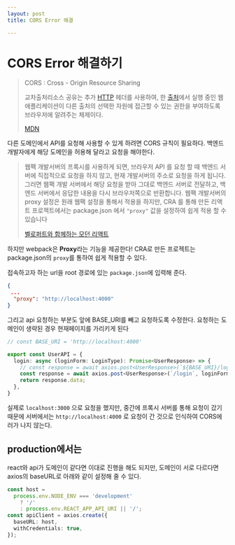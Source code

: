 ```yaml
---
layout: post
title: CORS Error 해결

---
```




# CORS Error 해결하기



> CORS : Cross - Origin Resource Sharing
>
> 교차출처리소스 공유는 추가 [HTTP](https://developer.mozilla.org/ko/docs/Glossary/HTTP) 헤더를 사용하여, 한 [출처](https://developer.mozilla.org/ko/docs/Glossary/Origin)에서 실행 중인 웹 애플리케이션이 다른 출처의 선택한 자원에 접근할 수 있는 권한을 부여하도록 브라우저에 알려주는 체제이다.
>
> [MDN](https://developer.mozilla.org/ko/docs/Web/HTTP/CORS#HTTP_%EC%9D%91%EB%8B%B5_%ED%97%A4%EB%8D%94)



다른 도메인에서 API를 요청해 사용할 수 있게 하려면 CORS 규칙이 필요하다. 백엔드 개발자에게 해당 도메인을 허용해 달라고 요청을 해야한다. 

>웹팩 개발서버의 프록시를 사용하게 되면, 브라우저 API 를 요청 할 때 백엔드 서버에 직접적으로 요청을 하지 않고, 현재 개발서버의 주소로 요청을 하게 됩니다. 그러면 웹팩 개발 서버에서 해당 요청을 받아 그대로 백엔드 서버로 전달하고, 백엔드 서버에서 응답한 내용을 다시 브라우저쪽으로 반환합니다. 웹팩 개발서버의 proxy 설정은 원래 웹팩 설정을 통해서 적용을 하지만, CRA 를 통해 만든 리액트 프로젝트에서는 package.json 에서 `"proxy"` 값을 설정하여 쉽게 적용 할 수 있습니다
>
>[벨로퍼트와 함께하는 모던 리액트](https://react.vlpt.us/redux-middleware/09-cors-and-proxy.html)







하지만 webpack은 **Proxy**라는 기능을 제공한다! CRA로 만든 프로젝트는 package.json의 `proxy`를 통하여 쉽게 적용할 수 있다. 





접속하고자 하는 url을  root 경로에 있는 `package.json`에 입력해 준다.

```json
{
 ... 
  "proxy": "http://localhost:4000"
}
```



그리고 api 요청하는 부분도 앞에 BASE_URI를 빼고 요청하도록 수정한다. 요청하는 도메인이 생략된 경우 현재페이지를 가리키게 된다 

```typescript
// const BASE_URI = 'http://localhost:4000'

export const UserAPI = {
  login: async (loginForm: LoginType): Promise<UserResponse> => {
    // const response = await axios.post<UserResponse>(`${BASE_URI}/login`, loginForm);
    const response = await axios.post<UserResponse>(`/login`, loginForm);
    return response.data;
  },
}
```



실제로 `localhost:3000` 으로 요청을 했지만, 중간에 프록시 서버를 통해 요청이 갔기 때문에 서버에서는 `http://localhost:4000` 로 요청이 간 것으로 인식하여 CORS에러가 나지 않는다.









## production에서는

react와 api가 도메인이 같다면 이대로 진행을 해도 되지만, 도메인이 서로 다르다면 axios의 baseURL로 아래와 같이 설정해 줄 수 있다. 

```typescript
const host =
  process.env.NODE_ENV === 'development'
    ? '/'
    : process.env.REACT_APP_API_URI || '/';
const apiClient = axios.create({
  baseURL: host,
  withCredentials: true,
});
```





